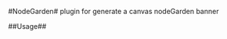 #NodeGarden#
plugin for generate a canvas nodeGarden banner

##Usage##
    <script src="NodeGarden.js" />
    
    var garden = new NodeGarden();
    garden.init(document.getElementById('canvas'), {
        ...options
    });

##Options##

* ###width###
    integer | string (***default***: '100%') - canvas width. ***examples***: 100,'100px','100%'.

* ###height###
    similar to **'width'**.

* ###nodeCount###
    integer (***default***: 30) - node count in canvas.                           

* ###nodeColor###
    string (***default***: '#fff') - node color like '#f00' or 'rgb(255, 0, 255)'.

* ###opacity###
    number (***default***: 0.6) - node opacity. range from ***0*** to ***1***.

* ###bgColor###
    string | array[string] (***default***: '#8fb0ff') - canvas background color.

* ###bgSpeed###
    number (***default***: 2) - effective when ***bgColor*** is array. time of change one color to another.

* ###nodeRadius###
    number | function (***default***: () => ( ... )) - node radius or a function return radius.

* ###lineLength###
    number (***default***: 350) - maxLength of line between two node.

* ###speedX###
    number | function (***default***: () => ( ... )) - node speed in axis X.

* ###speedY###
    similar to ***'speedX'***.

* ###mouseNode###
    boolean (***default***: true) - whether a node follow your cursor.


##Browser Support##
* chrome
* firfox
* edge
* IE10+

##Demo##
<p data-height="265" data-theme-id="0" data-slug-hash="Rpyxrw" data-default-tab="result" data-user="bobby1991qw" data-embed-version="2" data-pen-title="Rpyxrw" class="codepen">See the Pen <a href="http://codepen.io/bobby1991qw/pen/Rpyxrw/">Rpyxrw</a> by qiuwei (<a href="http://codepen.io/bobby1991qw">@bobby1991qw</a>) on <a href="http://codepen.io">CodePen</a>.</p>